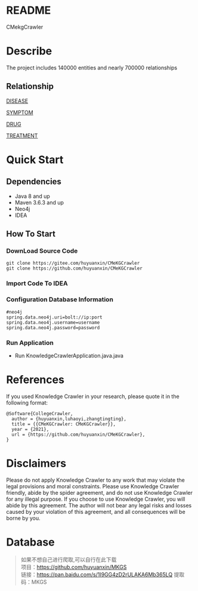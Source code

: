 # README

CMekgCrawler

# Describe

The project includes 140000 entities and nearly 700000 relationships

## Relationship

[DISEASE](./doc/疾病.md)

[SYMPTOM](./doc/症状.md)

[DRUG](./doc/药物.md)

[TREATMENT](./doc/诊疗.md)

# Quick Start

## Dependencies

* Java 8 and up
* Maven 3.6.3 and up
* Neo4j
* IDEA

## How To Start

### DownLoad Source Code

```shell
git clone https://gitee.com/huyuanxin/CMeKGCrawler
git clone https://github.com/huyuanxin/CMeKGCrawler
```

### Import Code To IDEA

### Configuration Database Information

```properties
#neo4j
spring.data.neo4j.uri=bolt://ip:port
spring.data.neo4j.username=username
spring.data.neo4j.password=password
```

### Run Application

* Run KnowledgeCrawlerApplication.java.java

# References

If you used Knowledge Crawler in your research, please quote it in the following format:

```
@Software{CollegeCrawler,
  author = {huyuanxin,luhaoyi,zhangtingting},
  title = {{CMeKGCrawler: CMeKGCrawler}},
  year = {2021},
  url = {https://github.com/huyuanxin/CMeKGCrawler},
}
```

# Disclaimers

Please do not apply Knowledge Crawler to any work that may violate the legal provisions and moral constraints. Please use
Knowledge Crawler friendly, abide by the spider agreement, and do not use Knowledge Crawler for any illegal purpose. If you
choose to use Knowledge Crawler, you will abide by this agreement. The author will not bear any legal risks and losses
caused by your violation of this agreement, and all consequences will be borne by you.

# Database
> 如果不想自己进行爬取,可以自行在此下载 <br>
> 项目：https://github.com/huyuanxin/MKGS <br>
> 链接：https://pan.baidu.com/s/1I9GG4zD2rULAKA6Mb365LQ 
> 提取码：MKGS 
